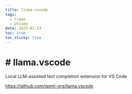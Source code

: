 ```yaml
---
title: llama.vscode
tags:
  - llama
  - VSCode
date: 2025-01-23
toc: true
toc_sticky: true
---
```


# # llama.vscode


Local LLM-assisted text completion extension for VS Code

<https://github.com/ggml-org/llama.vscode>

